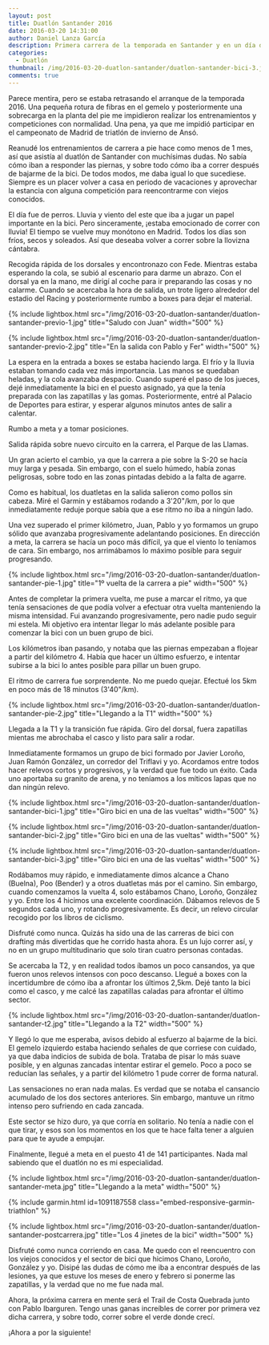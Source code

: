 ```yaml
---
layout: post
title: Duatlón Santander 2016
date: 2016-03-20 14:31:00
author: Daniel Lanza García
description: Primera carrera de la temporada en Santander y en un día de perros (frío, viento y lluvia).
categories:
  - Duatlón
thumbnail: /img/2016-03-20-duatlon-santander/duatlon-santander-bici-3.jpg
comments: true
---
```


Parece mentira, pero se estaba retrasando el arranque de la temporada 2016. Una pequeña rotura de fibras en el gemelo y posteriormente una sobrecarga en la planta del pie me impidieron realizar los entrenamientos y competiciones con normalidad. Una pena, ya que me impidió participar en el campeonato de Madrid de triatlón de invierno de Ansó.

Reanudé los entrenamientos de carrera a pie hace como menos de 1 mes, así que asistía al duatlón de Santander con muchísimas dudas. No sabía cómo iban a responder las piernas, y sobre todo cómo iba a correr después de bajarme de la bici. De todos modos, me daba igual lo que sucediese. Siempre es un placer volver a casa en periodo de vacaciones y aprovechar la estancia con alguna competición para reencontrarme con viejos conocidos.

El día fue de perros. Lluvia y viento del este que iba a jugar un papel importante en la bici. Pero sinceramente, ¡estaba emocionado de correr con lluvia! El tiempo se vuelve muy monótono en Madrid. Todos los días son fríos, secos y soleados. Así que deseaba volver a correr sobre la llovizna cántabra.

Recogida rápida de los dorsales y encontronazo con Fede. Mientras estaba esperando la cola, se subió al escenario para darme un abrazo. Con el dorsal ya en la mano, me dirigí al coche para ir preparando las cosas y no calarme. Cuando se acercaba la hora de salida, un trote ligero alrededor del estadio del Racing y posteriormente rumbo a boxes para dejar el material.

{% include lightbox.html src="/img/2016-03-20-duatlon-santander/duatlon-santander-previo-1.jpg" title="Saludo con Juan" width="500" %}

{% include lightbox.html src="/img/2016-03-20-duatlon-santander/duatlon-santander-previo-2.jpg" title="En la salida con Pablo y Fer" width="500" %}

La espera en la entrada a boxes se estaba haciendo larga. El frío y la lluvia estaban tomando cada vez más importancia. Las manos se quedaban heladas, y la cola avanzaba despacio. Cuando superé el paso de los jueces, dejé inmediatamente la bici en el puesto asignado, ya que la tenía preparada con las zapatillas y las gomas. Posteriormente, entré al Palacio de Deportes para estirar, y esperar algunos minutos antes de salir a calentar.

Rumbo a meta y a tomar posiciones.

Salida rápida sobre nuevo circuito en la carrera, el Parque de las Llamas.

Un gran acierto el cambio, ya que la carrera a pie sobre la S-20 se hacía muy larga y pesada. Sin embargo, con el suelo húmedo, había zonas peligrosas, sobre todo en las zonas pintadas debido a la falta de agarre.

Como es habitual, los duatletas en la salida salieron como pollos sin cabeza. Miré el Garmin y estábamos rodando a 3'20"/km, por lo que inmediatamente reduje porque sabía que a ese ritmo no iba a ningún lado.

Una vez superado el primer kilómetro, Juan, Pablo y yo formamos un grupo sólido que avanzaba progresivamente adelantando posiciones. En dirección a meta, la carrera se hacía un poco más difícil, ya que el viento lo teníamos de cara. Sin embargo, nos arrimábamos lo máximo posible para seguir progresando.

{% include lightbox.html src="/img/2016-03-20-duatlon-santander/duatlon-santander-pie-1.jpg" title="1º vuelta de la carrera a pie" width="500" %}

Antes de completar la primera vuelta, me puse a marcar el ritmo, ya que tenía sensaciones de que podía volver a efectuar otra vuelta manteniendo la misma intensidad. Fui avanzando progresivamente, pero nadie pudo seguir mi estela. Mi objetivo era intentar llegar lo más adelante posible para comenzar la bici con un buen grupo de bici.

Los kilómetros iban pasando, y notaba que las piernas empezaban a flojear a partir del kilómetro 4. Había que hacer un último esfuerzo, e intentar subirse a la bici lo antes posible para pillar un buen grupo.

El ritmo de carrera fue sorprendente. No me puedo quejar. Efectué los 5km en poco más de 18 minutos (3'40"/km).

{% include lightbox.html src="/img/2016-03-20-duatlon-santander/duatlon-santander-pie-2.jpg" title="Llegando a la T1" width="500" %}

Llegada a la T1 y la transición fue rápida. Giro del dorsal, fuera zapatillas mientas me abrochaba el casco y listo para salir a rodar.

Inmediatamente formamos un grupo de bici formado por Javier Loroño, Juan Ramón González, un corredor del Triflavi y yo. Acordamos entre todos hacer relevos cortos y progresivos, y la verdad que fue todo un éxito. Cada uno aportaba su granito de arena, y no teníamos a los míticos lapas que no dan ningún relevo.

{% include lightbox.html src="/img/2016-03-20-duatlon-santander/duatlon-santander-bici-1.jpg" title="Giro bici en una de las vueltas" width="500" %}

{% include lightbox.html src="/img/2016-03-20-duatlon-santander/duatlon-santander-bici-2.jpg" title="Giro bici en una de las vueltas" width="500" %}

{% include lightbox.html src="/img/2016-03-20-duatlon-santander/duatlon-santander-bici-3.jpg" title="Giro bici en una de las vueltas" width="500" %}

Rodábamos muy rápido, e inmediatamente dimos alcance a Chano (Buelna), Poo (Bender) y a otros duatletas más por el camino. Sin embargo, cuando comenzamos la vuelta 4, solo estábamos Chano, Loroño, González y yo. Entre los 4 hicimos una excelente coordinación. Dábamos relevos de 5 segundos cada uno, y rotando progresivamente. Es decir, un relevo circular recogido por los libros de ciclismo.

Disfruté como nunca. Quizás ha sido una de las carreras de bici con drafting más divertidas que he corrido hasta ahora. Es un lujo correr así, y no en un grupo multitudinario que solo tiran cuatro personas contadas.

Se acercaba la T2, y en realidad todos íbamos un poco cansandos, ya que fueron unos relevos intensos con poco descanso. Llegué a boxes con la incertidumbre de cómo iba a afrontar los últimos 2,5km. Dejé tanto la bici como el casco, y me calcé las zapatillas caladas para afrontar el último sector.

{% include lightbox.html src="/img/2016-03-20-duatlon-santander/duatlon-santander-t2.jpg" title="Llegando a la T2" width="500" %}

Y llegó lo que me esperaba, avisos debido al esfuerzo al bajarme de la bici. El gemelo izquierdo estaba haciendo señales de que corriese con cuidado, ya que daba indicios de subida de bola. Trataba de pisar lo más suave posible, y en algunas zancadas intentar estirar el gemelo. Poco a poco se reducían las señales, y a partir del kilómetro 1 pude correr de forma natural.

Las sensaciones no eran nada malas. Es verdad que se notaba el cansancio acumulado de los dos sectores anteriores. Sin embargo, mantuve un ritmo intenso pero sufriendo en cada zancada.

Este sector se hizo duro, ya que corría en solitario. No tenía a nadie con el que tirar, y esos son los momentos en los que te hace falta tener a alguien para que te ayude a empujar.

Finalmente, llegué a meta en el puesto 41 de 141 participantes. Nada mal sabiendo que el duatlón no es mi especialidad.

{% include lightbox.html src="/img/2016-03-20-duatlon-santander/duatlon-santander-meta.jpg" title="Llegando a la meta" width="500" %}

{% include garmin.html id=1091187558 class="embed-responsive-garmin-triathlon" %}

{% include lightbox.html src="/img/2016-03-20-duatlon-santander/duatlon-santander-postcarrera.jpg" title="Los 4 jinetes de la bici" width="500" %}

Disfruté como nunca corriendo en casa. Me quedo con el reencuentro con los viejos conocidos y el sector de bici que hicimos Chano, Loroño, González y yo. Disipé las dudas de cómo me iba a encontrar después de las lesiones, ya que estuve los meses de enero y febrero si ponerme las zapatillas, y la verdad que no me fue nada mal.

Ahora, la próxima carrera en mente será el Trail de Costa Quebrada junto con Pablo Ibarguren. Tengo unas ganas increíbles de correr por primera vez dicha carrera, y sobre todo, correr sobre el verde donde crecí.

¡Ahora a por la siguiente!
